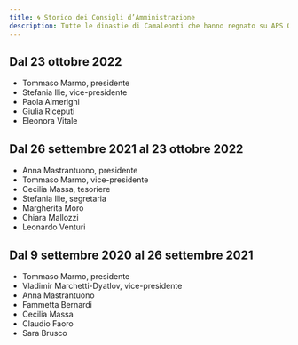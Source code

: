 ```yaml
---
title: 🌀 Storico dei Consigli d’Amministrazione
description: Tutte le dinastie di Camaleonti che hanno regnato su APS Oltre
---
```

## Dal 23 ottobre 2022

* Tommaso Marmo, presidente
* Stefania Ilie, vice-presidente
* Paola Almerighi
* Giulia Riceputi
* Eleonora Vitale

## Dal 26 settembre 2021 al 23 ottobre 2022

* Anna Mastrantuono, presidente
* Tommaso Marmo, vice-presidente
* Cecilia Massa, tesoriere
* Stefania Ilie, segretaria
* Margherita Moro
* Chiara Mallozzi
* Leonardo Venturi

## Dal 9 settembre 2020 al 26 settembre 2021

* Tommaso Marmo, presidente
* Vladimir Marchetti-Dyatlov, vice-presidente
* Anna Mastrantuono
* Fammetta Bernardi
* Cecilia Massa
* Claudio Faoro
* Sara Brusco

